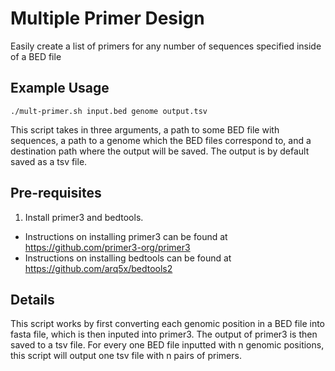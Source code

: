 # Multiple Primer Design

Easily create a list of primers for any number of sequences specified inside of a BED file

## Example Usage

`./mult-primer.sh input.bed genome output.tsv`

This script takes in three arguments, a path to some BED file with sequences, a path to a genome which the BED files correspond to, and a destination path where the output will be saved. The output is by default saved as a tsv file.

## Pre-requisites
1. Install primer3 and bedtools.

* Instructions on installing primer3 can be found at https://github.com/primer3-org/primer3 
* Instructions on installing bedtools can be found at https://github.com/arq5x/bedtools2

## Details

This script works by first converting each genomic position in a BED file into fasta file, which is then inputed into primer3. The output of primer3 is then saved to a tsv file. For every one BED file inputted with n genomic positions, this script will output one tsv file with n pairs of primers.
